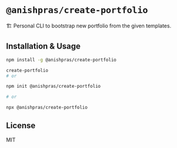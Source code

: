 # `@anishpras/create-portfolio`

🏗 Personal CLI to bootstrap new portfolio from the given templates.

## Installation & Usage

```bash
npm install -g @anishpras/create-portfolio

create-portfolio
# or

npm init @anishpras/create-portfolio

# or

npx @anishpras/create-portfolio
```

## License

MIT
